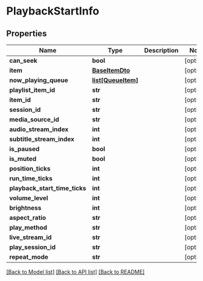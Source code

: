 # PlaybackStartInfo

## Properties
Name | Type | Description | Notes
------------ | ------------- | ------------- | -------------
**can_seek** | **bool** |  | [optional] 
**item** | [**BaseItemDto**](BaseItemDto.md) |  | [optional] 
**now_playing_queue** | [**list[QueueItem]**](QueueItem.md) |  | [optional] 
**playlist_item_id** | **str** |  | [optional] 
**item_id** | **str** |  | [optional] 
**session_id** | **str** |  | [optional] 
**media_source_id** | **str** |  | [optional] 
**audio_stream_index** | **int** |  | [optional] 
**subtitle_stream_index** | **int** |  | [optional] 
**is_paused** | **bool** |  | [optional] 
**is_muted** | **bool** |  | [optional] 
**position_ticks** | **int** |  | [optional] 
**run_time_ticks** | **int** |  | [optional] 
**playback_start_time_ticks** | **int** |  | [optional] 
**volume_level** | **int** |  | [optional] 
**brightness** | **int** |  | [optional] 
**aspect_ratio** | **str** |  | [optional] 
**play_method** | **str** |  | [optional] 
**live_stream_id** | **str** |  | [optional] 
**play_session_id** | **str** |  | [optional] 
**repeat_mode** | **str** |  | [optional] 

[[Back to Model list]](../README.md#documentation-for-models) [[Back to API list]](../README.md#documentation-for-api-endpoints) [[Back to README]](../README.md)

